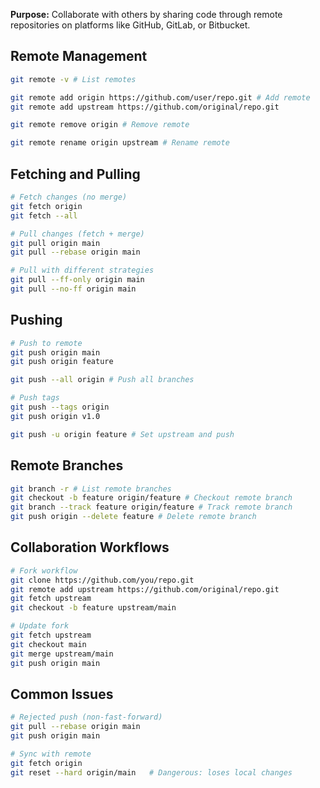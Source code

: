 **Purpose:** Collaborate with others by sharing code through remote repositories on platforms like GitHub, GitLab, or Bitbucket.

## Remote Management

```bash
git remote -v # List remotes

git remote add origin https://github.com/user/repo.git # Add remote
git remote add upstream https://github.com/original/repo.git

git remote remove origin # Remove remote

git remote rename origin upstream # Rename remote
```

## Fetching and Pulling

```bash
# Fetch changes (no merge)
git fetch origin
git fetch --all

# Pull changes (fetch + merge)
git pull origin main
git pull --rebase origin main

# Pull with different strategies
git pull --ff-only origin main
git pull --no-ff origin main
```

## Pushing

```bash
# Push to remote
git push origin main
git push origin feature

git push --all origin # Push all branches

# Push tags
git push --tags origin
git push origin v1.0

git push -u origin feature # Set upstream and push
```

## Remote Branches

```bash
git branch -r # List remote branches
git checkout -b feature origin/feature # Checkout remote branch
git branch --track feature origin/feature # Track remote branch
git push origin --delete feature # Delete remote branch
```

## Collaboration Workflows

```bash
# Fork workflow
git clone https://github.com/you/repo.git
git remote add upstream https://github.com/original/repo.git
git fetch upstream
git checkout -b feature upstream/main

# Update fork
git fetch upstream
git checkout main
git merge upstream/main
git push origin main
```

## Common Issues

```bash
# Rejected push (non-fast-forward)
git pull --rebase origin main
git push origin main

# Sync with remote
git fetch origin
git reset --hard origin/main   # Dangerous: loses local changes
```